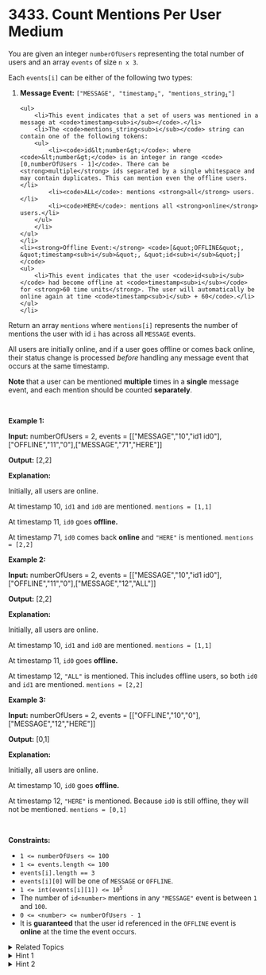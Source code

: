 
# 3433. Count Mentions Per User<br> Medium

<p>You are given an integer <code>numberOfUsers</code> representing the total number of users and an array <code>events</code> of size <code>n x 3</code>.</p>

<p>Each <code inline="">events[i]</code> can be either of the following two types:</p>

<ol>
	<li><strong>Message Event:</strong> <code>[&quot;MESSAGE&quot;, &quot;timestamp<sub>i</sub>&quot;, &quot;mentions_string<sub>i</sub>&quot;]</code>

	<ul>
		<li>This event indicates that a set of users was mentioned in a message at <code>timestamp<sub>i</sub></code>.</li>
		<li>The <code>mentions_string<sub>i</sub></code> string can contain one of the following tokens:
		<ul>
			<li><code>id&lt;number&gt;</code>: where <code>&lt;number&gt;</code> is an integer in range <code>[0,numberOfUsers - 1]</code>. There can be <strong>multiple</strong> ids separated by a single whitespace and may contain duplicates. This can mention even the offline users.</li>
			<li><code>ALL</code>: mentions <strong>all</strong> users.</li>
			<li><code>HERE</code>: mentions all <strong>online</strong> users.</li>
		</ul>
		</li>
	</ul>
	</li>
	<li><strong>Offline Event:</strong> <code>[&quot;OFFLINE&quot;, &quot;timestamp<sub>i</sub>&quot;, &quot;id<sub>i</sub>&quot;]</code>
	<ul>
		<li>This event indicates that the user <code>id<sub>i</sub></code> had become offline at <code>timestamp<sub>i</sub></code> for <strong>60 time units</strong>. The user will automatically be online again at time <code>timestamp<sub>i</sub> + 60</code>.</li>
	</ul>
	</li>
</ol>

<p>Return an array <code>mentions</code> where <code>mentions[i]</code> represents the number of mentions the user with id <code>i</code> has across all <code>MESSAGE</code> events.</p>

<p>All users are initially online, and if a user goes offline or comes back online, their status change is processed <em>before</em> handling any message event that occurs at the same timestamp.</p>

<p><strong>Note </strong>that a user can be mentioned <strong>multiple</strong> times in a <strong>single</strong> message event, and each mention should be counted <strong>separately</strong>.</p>

<p>&nbsp;</p>
<p><strong class="example">Example 1:</strong></p>

<div class="example-block">
<p><strong>Input:</strong> <span class="example-io">numberOfUsers = 2, events = [[&quot;MESSAGE&quot;,&quot;10&quot;,&quot;id1 id0&quot;],[&quot;OFFLINE&quot;,&quot;11&quot;,&quot;0&quot;],[&quot;MESSAGE&quot;,&quot;71&quot;,&quot;HERE&quot;]]</span></p>

<p><strong>Output:</strong> <span class="example-io">[2,2]</span></p>

<p><strong>Explanation:</strong></p>

<p>Initially, all users are online.</p>

<p>At timestamp 10, <code>id1</code> and <code>id0</code> are mentioned. <code>mentions = [1,1]</code></p>

<p>At timestamp 11, <code>id0</code> goes <strong>offline.</strong></p>

<p>At timestamp 71, <code>id0</code> comes back <strong>online</strong> and <code>&quot;HERE&quot;</code> is mentioned. <code>mentions = [2,2]</code></p>
</div>

<p><strong class="example">Example 2:</strong></p>

<div class="example-block">
<p><strong>Input:</strong> <span class="example-io">numberOfUsers = 2, events = [[&quot;MESSAGE&quot;,&quot;10&quot;,&quot;id1 id0&quot;],[&quot;OFFLINE&quot;,&quot;11&quot;,&quot;0&quot;],[&quot;MESSAGE&quot;,&quot;12&quot;,&quot;ALL&quot;]]</span></p>

<p><strong>Output:</strong> <span class="example-io">[2,2]</span></p>

<p><strong>Explanation:</strong></p>

<p>Initially, all users are online.</p>

<p>At timestamp 10, <code>id1</code> and <code>id0</code> are mentioned. <code>mentions = [1,1]</code></p>

<p>At timestamp 11, <code>id0</code> goes <strong>offline.</strong></p>

<p>At timestamp 12, <code>&quot;ALL&quot;</code> is mentioned. This includes offline users, so both <code>id0</code> and <code>id1</code> are mentioned. <code>mentions = [2,2]</code></p>
</div>

<p><strong class="example">Example 3:</strong></p>

<div class="example-block">
<p><strong>Input:</strong> <span class="example-io">numberOfUsers = 2, events = [[&quot;OFFLINE&quot;,&quot;10&quot;,&quot;0&quot;],[&quot;MESSAGE&quot;,&quot;12&quot;,&quot;HERE&quot;]]</span></p>

<p><strong>Output:</strong> <span class="example-io">[0,1]</span></p>

<p><strong>Explanation:</strong></p>

<p>Initially, all users are online.</p>

<p>At timestamp 10, <code>id0</code> goes <strong>offline.</strong></p>

<p>At timestamp 12, <code>&quot;HERE&quot;</code> is mentioned. Because <code>id0</code> is still offline, they will not be mentioned. <code>mentions = [0,1]</code></p>
</div>

<p>&nbsp;</p>
<p><strong>Constraints:</strong></p>

<ul>
	<li><code>1 &lt;= numberOfUsers &lt;= 100</code></li>
	<li><code>1 &lt;= events.length &lt;= 100</code></li>
	<li><code>events[i].length == 3</code></li>
	<li><code>events[i][0]</code> will be one of <code>MESSAGE</code> or <code>OFFLINE</code>.</li>
	<li><code>1 &lt;= int(events[i][1]) &lt;= 10<sup>5</sup></code></li>
	<li>The number of <code>id&lt;number&gt;</code> mentions in any <code>&quot;MESSAGE&quot;</code> event is between <code>1</code> and <code>100</code>.</li>
	<li><code>0 &lt;= &lt;number&gt; &lt;= numberOfUsers - 1</code></li>
	<li>It is <strong>guaranteed</strong> that the user id referenced in the <code>OFFLINE</code> event is <strong>online</strong> at the time the event occurs.</li>
</ul>


<details>

<summary> Related Topics </summary>

-	`Array`
-	`Math`
-	`Sorting`
-	`Simulation`

</details>


<details>
<summary> Hint 1 </summary>
Sort events by timestamp and then process each event.
</details>

<details>
<summary> Hint 2 </summary>
Maintain two sets for offline and online user IDs.
</details>